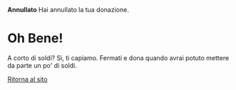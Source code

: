 <!--
.. title: Donatione cancellata
.. slug: donation-cancelled
.. date: 2014-11-04 22:23:23
.. tags:
.. link:
.. description:
-->

<style>
img.centered {
    display: block;
    margin-left: auto;
    margin-right: auto }
</style>

<div class="alert alert-error"><strong>Annullato</strong> Hai annullato la tua donazione.</div>

<div class="bs-component">
    <div class="jumbotron">
        <h1>Oh Bene!</h1>
        <p>A corto di soldi? Si, ti capiamo. Fermati e dona quando avrai potuto mettere da parte un po' di soldi.</p>
        <a href="/" class="btn btn-primary btn-lg">Ritorna al sito</a>
        </p>
    </div>
</div>
